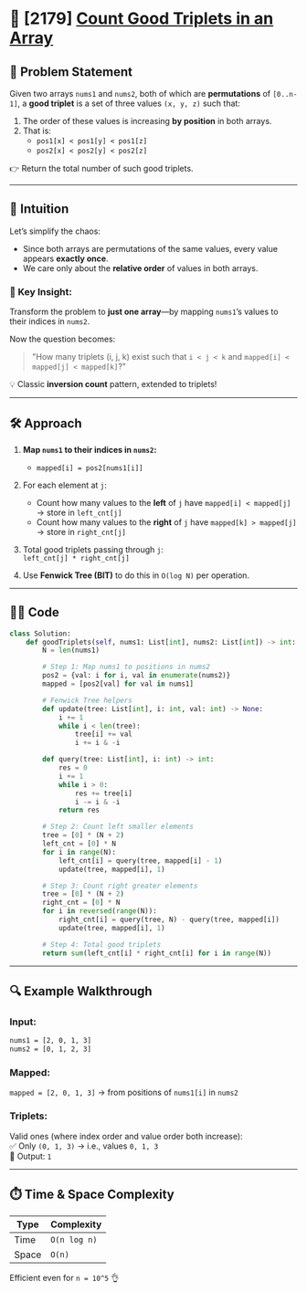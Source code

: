 # 🚀 [2179] [Count Good Triplets in an Array](../hard/2179.py)

## 🚦 Problem Statement

Given two arrays `nums1` and `nums2`, both of which are **permutations** of `[0..n-1]`, a **good triplet** is a set of three values `(x, y, z)` such that:

1. The order of these values is increasing **by position** in both arrays.
2. That is:
    - `pos1[x] < pos1[y] < pos1[z]`
    - `pos2[x] < pos2[y] < pos2[z]`

👉 Return the total number of such good triplets.

---

## 🧠 Intuition

Let’s simplify the chaos:

-   Since both arrays are permutations of the same values, every value appears **exactly once**.
-   We care only about the **relative order** of values in both arrays.

### 🧩 Key Insight:

Transform the problem to **just one array**—by mapping `nums1`’s values to their indices in `nums2`.

Now the question becomes:

> "How many triplets (i, j, k) exist such that `i < j < k` and `mapped[i] < mapped[j] < mapped[k]`?"

💡 Classic **inversion count** pattern, extended to triplets!

---

## 🛠️ Approach

1. **Map `nums1` to their indices in `nums2`:**
    - `mapped[i] = pos2[nums1[i]]`
2. For each element at `j`:
    - Count how many values to the **left** of `j` have `mapped[i] < mapped[j]` → store in `left_cnt[j]`
    - Count how many values to the **right** of `j` have `mapped[k] > mapped[j]` → store in `right_cnt[j]`
3. Total good triplets passing through `j`:  
   `left_cnt[j] * right_cnt[j]`

4. Use **Fenwick Tree (BIT)** to do this in `O(log N)` per operation.

---

## 👨‍💻 Code

```python
class Solution:
    def goodTriplets(self, nums1: List[int], nums2: List[int]) -> int:
        N = len(nums1)

        # Step 1: Map nums1 to positions in nums2
        pos2 = {val: i for i, val in enumerate(nums2)}
        mapped = [pos2[val] for val in nums1]

        # Fenwick Tree helpers
        def update(tree: List[int], i: int, val: int) -> None:
            i += 1
            while i < len(tree):
                tree[i] += val
                i += i & -i

        def query(tree: List[int], i: int) -> int:
            res = 0
            i += 1
            while i > 0:
                res += tree[i]
                i -= i & -i
            return res

        # Step 2: Count left smaller elements
        tree = [0] * (N + 2)
        left_cnt = [0] * N
        for i in range(N):
            left_cnt[i] = query(tree, mapped[i] - 1)
            update(tree, mapped[i], 1)

        # Step 3: Count right greater elements
        tree = [0] * (N + 2)
        right_cnt = [0] * N
        for i in reversed(range(N)):
            right_cnt[i] = query(tree, N) - query(tree, mapped[i])
            update(tree, mapped[i], 1)

        # Step 4: Total good triplets
        return sum(left_cnt[i] * right_cnt[i] for i in range(N))
```

---

## 🔍 Example Walkthrough

### Input:

```txt
nums1 = [2, 0, 1, 3]
nums2 = [0, 1, 2, 3]
```

### Mapped:

`mapped = [2, 0, 1, 3]` → from positions of `nums1[i]` in `nums2`

### Triplets:

Valid ones (where index order and value order both increase):  
✅ Only `(0, 1, 3)` → i.e., values `0, 1, 3`  
🔢 Output: `1`

---

## ⏱️ Time & Space Complexity

| Type  | Complexity   |
| ----- | ------------ |
| Time  | `O(n log n)` |
| Space | `O(n)`       |

Efficient even for `n = 10^5` 👌
